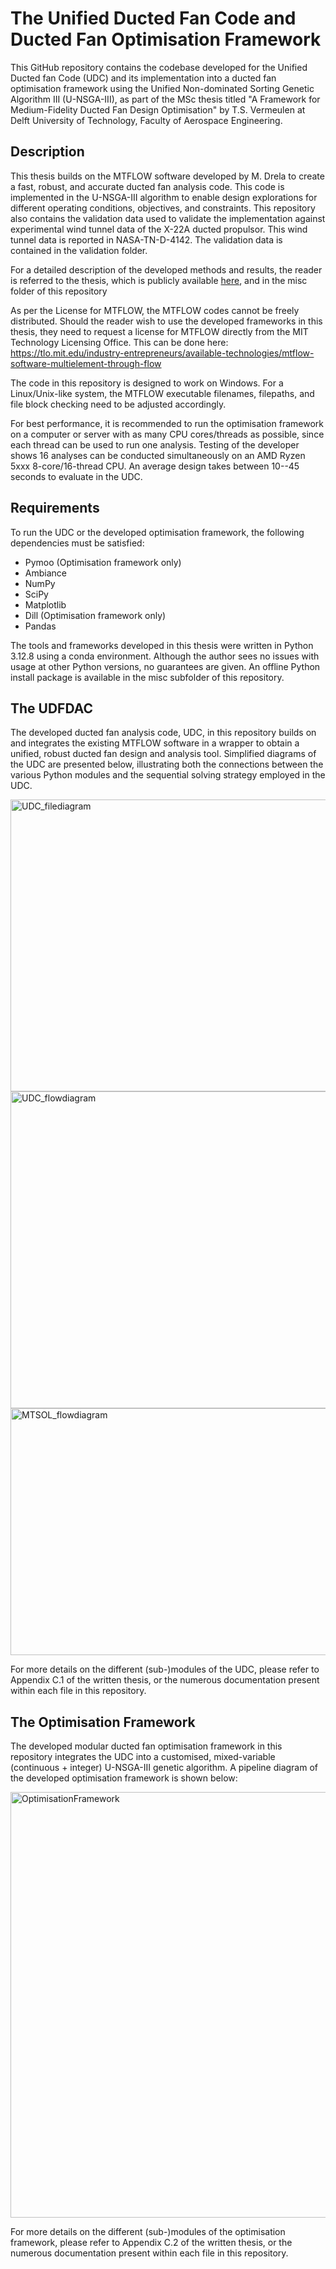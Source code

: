 # The Unified Ducted Fan Code and Ducted Fan Optimisation Framework
This GitHub repository contains the codebase developed for the Unified Ducted fan Code (UDC) and its implementation into a ducted fan optimisation framework using the Unified Non-dominated Sorting Genetic Algorithm III (U-NSGA-III), as part of the MSc thesis titled "A Framework for Medium-Fidelity Ducted Fan Design Optimisation" by T.S. Vermeulen at Delft University of Technology, Faculty of Aerospace Engineering.

## Description

This thesis builds on the MTFLOW software developed by M. Drela to create a fast, robust, and accurate ducted fan analysis code. This code is implemented in the U-NSGA-III algorithm to enable design explorations for different operating conditions, objectives, and constraints. This repository also contains the validation data used to validate the implementation against experimental wind tunnel data of the X-22A ducted propulsor. This wind tunnel data is reported in NASA-TN-D-4142. The validation data is contained in the validation folder. 

For a detailed description of the developed methods and results, the reader is referred to the thesis, which is publicly available [here](https://repository.tudelft.nl/), and in the misc folder of this repository

As per the License for MTFLOW, the MTFLOW codes cannot be freely distributed.
Should the reader wish to use the developed frameworks in this thesis, they need to request a license for MTFLOW directly from the MIT Technology Licensing Office. This can be done here: https://tlo.mit.edu/industry-entrepreneurs/available-technologies/mtflow-software-multielement-through-flow

The code in this repository is designed to work on Windows. For a Linux/Unix-like system, the MTFLOW executable filenames, filepaths, and file block checking need to be adjusted accordingly.

For best performance, it is recommended to run the optimisation framework on a computer or server with as many CPU cores/threads as possible, since each thread can be used to run one analysis. Testing of the developer shows 16 analyses can be conducted simultaneously on an AMD Ryzen 5xxx 8-core/16-thread CPU. An average design takes between 10--45 seconds to evaluate in the UDC.


## Requirements

To run the UDC or the developed optimisation framework, the following dependencies must be satisfied:

- Pymoo (Optimisation framework only)
- Ambiance
- NumPy
- SciPy
- Matplotlib
- Dill (Optimisation framework only)
- Pandas

The tools and frameworks developed in this thesis were written in Python 3.12.8 using a conda environment. Although the author sees no issues with usage at other Python versions, no guarantees are given. An offline Python install package is available in the misc subfolder of this repository. 

## The UDFDAC

The developed ducted fan analysis code, UDC, in this repository builds on and integrates the existing MTFLOW software in a wrapper to obtain a unified, robust ducted fan design and analysis tool. Simplified diagrams of the UDC are presented below, illustrating both the connections between the various Python modules and the sequential solving strategy employed in the UDC.

<img width="625" height="467" alt="UDC_filediagram" src="https://github.com/user-attachments/assets/6de1bdb7-ba54-4368-bcac-01f99c6120f4" />

<img width="935" height="507" alt="UDC_flowdiagram" src="https://github.com/user-attachments/assets/42adb0ba-d46e-4328-8185-132a23d8eda9" />

<img width="1255" height="395" alt="MTSOL_flowdiagram" src="https://github.com/user-attachments/assets/2b932ffa-78a9-431c-85c8-e7f440e4db9b" />

For more details on the different (sub-)modules of the UDC, please refer to Appendix C.1 of the written thesis, or the numerous documentation present within each file in this repository. 

## The Optimisation Framework

The developed modular ducted fan optimisation framework in this repository integrates the UDC into a customised, mixed-variable (continuous + integer) U-NSGA-III genetic algorithm. A pipeline diagram of the developed optimisation framework is shown below:

<img width="1049" height="681" alt="OptimisationFramework" src="https://github.com/user-attachments/assets/5b679ff5-89d8-4027-bc02-ab6e10ab5329" />


For more details on the different (sub-)modules of the optimisation framework, please refer to Appendix C.2 of the written thesis, or the numerous documentation present within each file in this repository.
